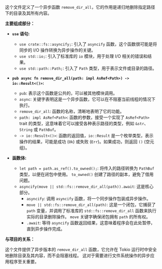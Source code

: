 这个文件定义了一个异步函数 `remove_dir_all`，它的作用是递归地删除指定路径下的目录及其所有内容。

**主要组成部分：**

*   **`use` 语句:**
    *   `use crate::fs::asyncify;`: 引入了 `asyncify` 函数，这个函数很可能是将同步的 I/O 操作转换为异步操作的关键。
    *   `use std::io;`: 引入了标准库的 `io` 模块，用于处理 I/O 相关的错误和结果。
    *   `use std::path::Path;`: 引入了 `Path` 类型，用于表示文件或目录的路径。

*   **`pub async fn remove_dir_all(path: impl AsRef<Path>) -> io::Result<()>`:**
    *   `pub`: 表示这个函数是公共的，可以被其他模块调用。
    *   `async`: 关键字表明这是一个异步函数，它可以在不阻塞当前线程的情况下执行。
    *   `remove_dir_all`: 函数的名称，清晰地表明了它的功能。
    *   `path: impl AsRef<Path>`: 函数的参数，接受一个实现了 `AsRef<Path>` trait 的类型，这意味着它可以接受各种表示路径的类型，例如 `&str`、`String` 或 `PathBuf`。
    *   `-> io::Result<()>`: 函数的返回值，`io::Result` 是一个枚举类型，表示操作的结果，可能是成功 (`Ok`) 或失败 (`Err`)。如果成功，则返回 `()` (空元组)。

*   **函数体:**
    *   `let path = path.as_ref().to_owned();`: 将传入的路径转换为 `PathBuf` 类型，以便在闭包中使用。 `to_owned()` 创建了路径的副本，避免了借用问题。
    *   `asyncify(move || std::fs::remove_dir_all(path)).await`: 这是核心部分。
        *   `asyncify`: 调用 `asyncify` 函数，将一个同步操作包装成异步操作。
        *   `move || std::fs::remove_dir_all(path)`: 这是一个闭包，它捕获了 `path` 变量，并调用了标准库的 `std::fs::remove_dir_all` 函数来执行实际的目录删除操作。 `move` 关键字确保闭包拥有 `path` 的所有权。
        *   `.await`:  等待 `asyncify` 函数返回结果，这意味着程序会在此处暂停，直到异步操作完成。

**与项目的关系：**

这个文件提供了异步版本的 `remove_dir_all` 函数，它允许在 Tokio 运行时中安全地删除目录及其内容，而不会阻塞线程。 这对于需要进行文件系统操作的异步应用程序至关重要。
